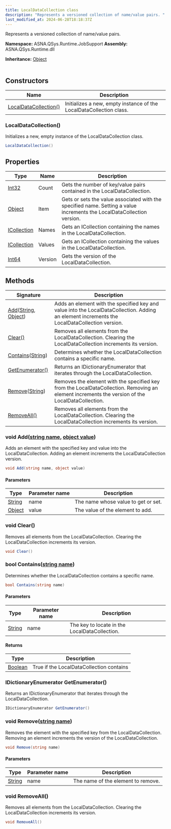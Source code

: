 ```yaml
---
title: LocalDataCollection class
description: "Represents a versioned collection of name/value pairs. "
last_modified_at: 2024-06-28T18:18:37Z
---
```


Represents a versioned collection of name/value pairs.

**Namespace:** ASNA.QSys.Runtime.JobSupport
**Assembly:** ASNA.QSys.Runtime.dll

**Inheritance:** [Object](https://docs.microsoft.com/en-us/dotnet/api/system.object)
<br>
<br>

## Constructors

| Name | Description |
| --- | --- |
| [LocalDataCollection()](#localdatacollection) | Initializes a new, empty instance of the LocalDataCollection class.

### LocalDataCollection()

Initializes a new, empty instance of the LocalDataCollection class.

```cs
LocalDataCollection()
```

## Properties

| Type | Name | Description
| --- | --- | --- 
| [Int32](https://learn.microsoft.com/en-us/dotnet/csharp/language-reference/builtin-types/integral-numeric-types) | Count | Gets the number of key/value pairs contained in the LocalDataCollection. |
| [Object](https://docs.microsoft.com/en-us/dotnet/api/system.object) | Item | Gets or sets the value associated with the specified name. Setting a value increments the LocalDataCollection version. |
| [ICollection](https://docs.microsoft.com/en-us/dotnet/api/system.collections.icollection) | Names | Gets an ICollection containing the names in the LocalDataCollection. |
| [ICollection](https://docs.microsoft.com/en-us/dotnet/api/system.collections.icollection) | Values | Gets an ICollection containing the values in the LocalDataCollection. |
| [Int64](https://learn.microsoft.com/en-us/dotnet/csharp/language-reference/builtin-types/integral-numeric-types) | Version | Gets the version of the LocalDataCollection. |

## Methods

| Signature | Description |
| --- | --- |
| [Add](#void-addstring-name-object-value)([String](https://docs.microsoft.com/en-us/dotnet/api/system.string), [Object](https://docs.microsoft.com/en-us/dotnet/api/system.object)) | Adds an element with the specified key and value into the LocalDataCollection. Adding an element increments the LocalDataCollection version.
| [Clear()](#void-clear) | Removes all elements from the LocalDataCollection. Clearing the LocalDataCollection increments its version.
| [Contains](#bool-containsstring-name)([String](https://docs.microsoft.com/en-us/dotnet/api/system.string)) | Determines whether the LocalDataCollection contains a specific name.
| [GetEnumerator()](#idictionaryenumerator-getenumerator) | Returns an IDictionaryEnumerator that iterates through the LocalDataCollection.
| [Remove](#void-removestring-name)([String](https://docs.microsoft.com/en-us/dotnet/api/system.string)) | Removes the element with the specified key from the LocalDataCollection. Removing an element increments the version of the LocalDataCollection.
| [RemoveAll()](#void-removeall) | Removes all elements from the LocalDataCollection. Clearing the LocalDataCollection increments its version.

### void Add([string name](https://learn.microsoft.com/en-us/dotnet/api/system.string?view=net-8.0), [object value](https://docs.microsoft.com/en-us/dotnet/api/system.object))

Adds an element with the specified key and value into the LocalDataCollection. Adding an element increments the LocalDataCollection version.

```cs
void Add(string name, object value)
```

#### Parameters

| Type | Parameter name | Description
| --- | --- | ---
| [String](https://docs.microsoft.com/en-us/dotnet/api/system.string) | name | The name whose value to get or set.
| [Object](https://docs.microsoft.com/en-us/dotnet/api/system.object) | value | The value of the element to add.

### void Clear()

Removes all elements from the LocalDataCollection. Clearing the LocalDataCollection increments its version.

```cs
void Clear()
```

### bool Contains([string name](https://learn.microsoft.com/en-us/dotnet/api/system.string?view=net-8.0))

Determines whether the LocalDataCollection contains a specific name.

```cs
bool Contains(string name)
```

#### Parameters

| Type | Parameter name | Description
| --- | --- | ---
| [String](https://docs.microsoft.com/en-us/dotnet/api/system.string) | name | The key to locate in the LocalDataCollection.

#### Returns

| Type | Description
| --- | ---
| [Boolean](https://docs.microsoft.com/en-us/dotnet/api/system.boolean) | True if the LocalDataCollection contains 

### IDictionaryEnumerator GetEnumerator()

Returns an IDictionaryEnumerator that iterates through the LocalDataCollection.

```cs
IDictionaryEnumerator GetEnumerator()
```

### void Remove([string name](https://learn.microsoft.com/en-us/dotnet/api/system.string?view=net-8.0))

Removes the element with the specified key from the LocalDataCollection. Removing an element increments the version of the LocalDataCollection.

```cs
void Remove(string name)
```

#### Parameters

| Type | Parameter name | Description
| --- | --- | ---
| [String](https://docs.microsoft.com/en-us/dotnet/api/system.string) | name | The name of the element to remove.

### void RemoveAll()

Removes all elements from the LocalDataCollection. Clearing the LocalDataCollection increments its version.

```cs
void RemoveAll()
```
